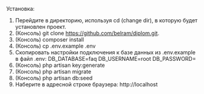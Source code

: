 Установка:
1. Перейдите в директорию, используя cd (change dir), в которую будет установлен проект.
2. (Консоль) git clone https://github.com/belram/diplom.git.
3. (Консоль) composer install
4. (Консоль) cp .env.example .env
5. Скопировать настройки подключения к базе данных из .env.example в файл .env:
	DB_DATABASE=faq
	DB_USERNAME=root
	DB_PASSWORD=
6. (Консоль) php artisan key:generate
7. (Консоль) php artisan migrate
8. (Консоль) php artisan db:seed
9. Наберите в адресной строке браузера: http://localhost
